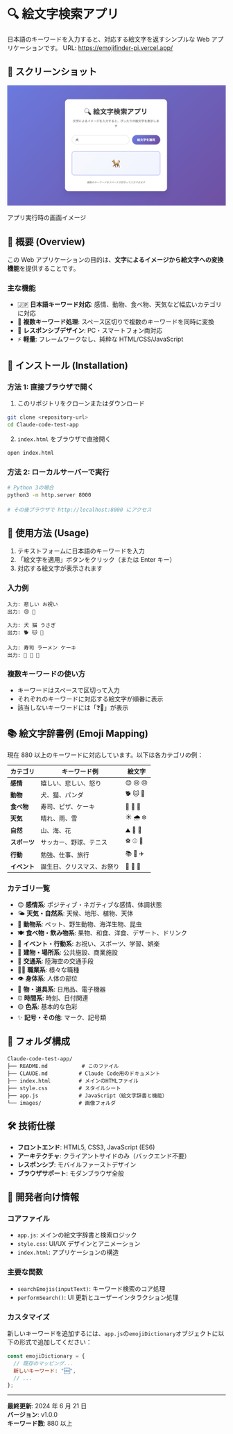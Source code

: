 # 🔍 絵文字検索アプリ

日本語のキーワードを入力すると、対応する絵文字を返すシンプルな Web アプリケーションです。
URL: https://emojifinder-pi.vercel.app/

## 📸 スクリーンショット

![アプリ画面のスクリーンショット](images/screenshot.png)

アプリ実行時の画面イメージ

## 🎯 概要 (Overview)

この Web アプリケーションの目的は、**文字によるイメージから絵文字への変換機能**を提供することです。

### 主な機能

- 🇯🇵 **日本語キーワード対応**: 感情、動物、食べ物、天気など幅広いカテゴリに対応
- 🔄 **複数キーワード処理**: スペース区切りで複数のキーワードを同時に変換
- 📱 **レスポンシブデザイン**: PC・スマートフォン両対応
- ⚡ **軽量**: フレームワークなし、純粋な HTML/CSS/JavaScript

## 🚀 インストール (Installation)

### 方法 1: 直接ブラウザで開く

1. このリポジトリをクローンまたはダウンロード

```bash
git clone <repository-url>
cd Claude-code-test-app
```

2. `index.html` をブラウザで直接開く

```bash
open index.html
```

### 方法 2: ローカルサーバーで実行

```bash
# Python 3の場合
python3 -m http.server 8000

# その後ブラウザで http://localhost:8000 にアクセス
```

## 📖 使用方法 (Usage)

1. テキストフォームに日本語のキーワードを入力
2. 「絵文字を適用」ボタンをクリック（または Enter キー）
3. 対応する絵文字が表示されます

### 入力例

```
入力: 悲しい お祝い
出力: 😢 🎉
```

```
入力: 犬 猫 うさぎ
出力: 🐕 🐱 🐰
```

```
入力: 寿司 ラーメン ケーキ
出力: 🍣 🍜 🍰
```

### 複数キーワードの使い方

- キーワードはスペースで区切って入力
- それぞれのキーワードに対応する絵文字が順番に表示
- 該当しないキーワードには「❓🤔」が表示

## 📚 絵文字辞書例 (Emoji Mapping)

現在 880 以上のキーワードに対応しています。以下は各カテゴリの例：

| カテゴリ     | キーワード例               | 絵文字   |
| ------------ | -------------------------- | -------- |
| **感情**     | 嬉しい、悲しい、怒り       | 😊 😢 😠 |
| **動物**     | 犬、猫、パンダ             | 🐕 🐱 🐼 |
| **食べ物**   | 寿司、ピザ、ケーキ         | 🍣 🍕 🍰 |
| **天気**     | 晴れ、雨、雪               | ☀️ 🌧️ ❄️ |
| **自然**     | 山、海、花                 | ⛰️ 🌊 🌸 |
| **スポーツ** | サッカー、野球、テニス     | ⚽ ⚾ 🎾 |
| **行動**     | 勉強、仕事、旅行           | 📚 💼 ✈️ |
| **イベント** | 誕生日、クリスマス、お祭り | 🎂 🎄 🎪 |

### カテゴリ一覧

- 😊 **感情系**: ポジティブ・ネガティブな感情、体調状態
- 🌤️ **天気・自然系**: 天候、地形、植物、天体
- 🐾 **動物系**: ペット、野生動物、海洋生物、昆虫
- 🍽️ **食べ物・飲み物系**: 果物、和食、洋食、デザート、ドリンク
- 🎉 **イベント・行動系**: お祝い、スポーツ、学習、娯楽
- 🏢 **建物・場所系**: 公共施設、商業施設
- 🚗 **交通系**: 陸海空の交通手段
- 👨‍💻 **職業系**: 様々な職種
- 👁️ **身体系**: 人体の部位
- 📱 **物・道具系**: 日用品、電子機器
- ⏰ **時間系**: 時刻、日付関連
- 🟡 **色系**: 基本的な色彩
- ✨ **記号・その他**: マーク、記号類

## 📁 フォルダ構成

```
Claude-code-test-app/
├── README.md           # このファイル
├── CLAUDE.md          # Claude Code用のドキュメント
├── index.html         # メインのHTMLファイル
├── style.css          # スタイルシート
├── app.js             # JavaScript（絵文字辞書と機能）
└── images/            # 画像フォルダ
```

## 🛠️ 技術仕様

- **フロントエンド**: HTML5, CSS3, JavaScript (ES6)
- **アーキテクチャ**: クライアントサイドのみ（バックエンド不要）
- **レスポンシブ**: モバイルファーストデザイン
- **ブラウザサポート**: モダンブラウザ全般

## 📝 開発者向け情報

### コアファイル

- `app.js`: メインの絵文字辞書と検索ロジック
- `style.css`: UI/UX デザインとアニメーション
- `index.html`: アプリケーションの構造

### 主要な関数

- `searchEmojis(inputText)`: キーワード検索のコア処理
- `performSearch()`: UI 更新とユーザーインタラクション処理

### カスタマイズ

新しいキーワードを追加するには、`app.js`の`emojiDictionary`オブジェクトに以下の形式で追加してください：

```javascript
const emojiDictionary = {
  // 既存のマッピング...
  新しいキーワード: "🆕",
  // ...
};
```

---

**最終更新**: 2024 年 6 月 21 日  
**バージョン**: v1.0.0  
**キーワード数**: 880 以上
